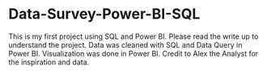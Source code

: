 # Data-Survey-Power-BI-SQL
This is my first project using SQL and Power BI.
Please read the write up to understand the project.
Data was cleaned with SQL and Data Query in Power BI.
Visualization was done in Power BI.
Credit to Alex the Analyst for the inspiration and data.
